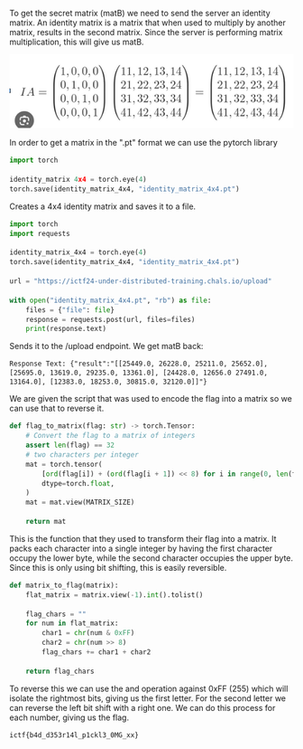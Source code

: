 To get the secret matrix (matB) we need to send the server an identity matrix. An identity matrix is a matrix that when used to multiply by another matrix, results in the second matrix. Since the server is performing matrix multiplication, this will give us matB.

![](media/writeup_images/Screenshot_1.png)

In order to get a matrix in the ".pt" format we can use the pytorch library

```python
import torch

identity_matrix 4x4 = torch.eye(4)
torch.save(identity_matrix_4x4, "identity_matrix_4x4.pt")
```
Creates a 4x4 identity matrix and saves it to a file.

```python
import torch
import requests

identity_matrix_4x4 = torch.eye(4)
torch.save(identity_matrix_4x4, "identity_matrix_4x4.pt")

url = "https://ictf24-under-distributed-training.chals.io/upload"

with open("identity_matrix_4x4.pt", "rb") as file:
    files = {"file": file}
    response = requests.post(url, files=files)
    print(response.text)
```
Sends it to the /upload endpoint. We get matB back:
```
Response Text: {"result":"[[25449.0, 26228.0, 25211.0, 25652.0], [25695.0, 13619.0, 29235.0, 13361.0], [24428.0, 12656.0 27491.0, 13164.0], [12383.0, 18253.0, 30815.0, 32120.0]]"}
```

We are given the script that was used to encode the flag into a matrix so we can use that to reverse it.

```python
def flag_to_matrix(flag: str) -> torch.Tensor:
    # Convert the flag to a matrix of integers
    assert len(flag) == 32
    # two characters per integer
    mat = torch.tensor(
        [ord(flag[i]) + (ord(flag[i + 1]) << 8) for i in range(0, len(flag), 2)],
        dtype=torch.float,
    )
    mat = mat.view(MATRIX_SIZE)

    return mat
```
This is the function that they used to transform their flag into a matrix. It packs each character into a single integer by having the first character occupy the lower byte, while the second character occupies the upper byte. Since this is only using bit shifting, this is easily reversible.

```python
def matrix_to_flag(matrix):
    flat_matrix = matrix.view(-1).int().tolist()  
    
    flag_chars = ""
    for num in flat_matrix:
        char1 = chr(num & 0xFF)  
        char2 = chr(num >> 8)   
        flag_chars += char1 + char2

    return flag_chars
```
To reverse this we can use the and operation against 0xFF (255) which will isolate the rightmost bits, giving us the first letter. For the second letter we can reverse the left bit shift with a right one. We can do this process for each number, giving us the flag.

```
ictf{b4d_d353r14l_p1ckl3_0MG_xx}
```
